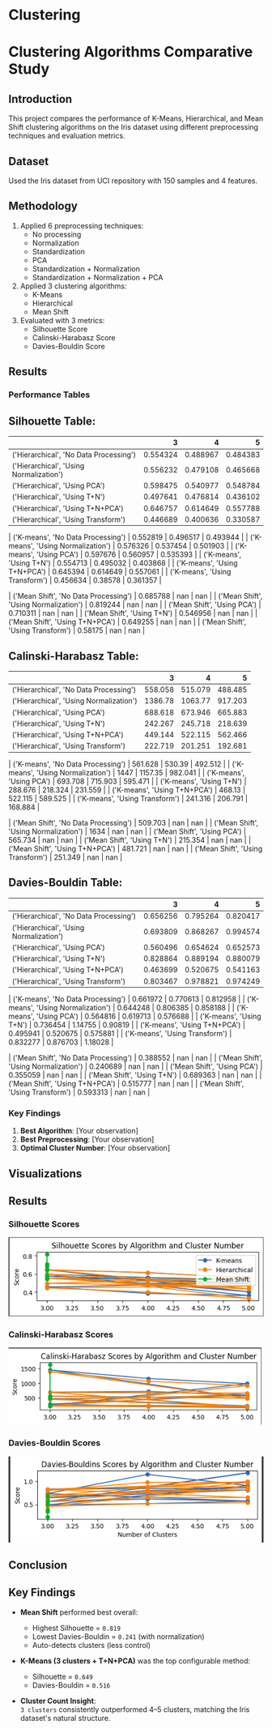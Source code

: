 # Clustering

# Clustering Algorithms Comparative Study

## Introduction
This project compares the performance of K-Means, Hierarchical, and Mean Shift clustering algorithms on the Iris dataset using different preprocessing techniques and evaluation metrics.

## Dataset
Used the Iris dataset from UCI repository with 150 samples and 4 features.

## Methodology
1. Applied 6 preprocessing techniques:
   - No processing
   - Normalization
   - Standardization
   - PCA
   - Standardization + Normalization
   - Standardization + Normalization + PCA
2. Applied 3 clustering algorithms:
   - K-Means
   - Hierarchical
   - Mean Shift
3. Evaluated with 3 metrics:
   - Silhouette Score
   - Calinski-Harabasz Score
   - Davies-Bouldin Score

## Results

### Performance Tables
## Silhouette Table:
|                                         |        3 |          4 |          5 |
|:----------------------------------------|---------:|-----------:|-----------:|
| ('Hierarchical', 'No Data Processing')  | 0.554324 |   0.488967 |   0.484383 |
| ('Hierarchical', 'Using Normalization') | 0.556232 |   0.479108 |   0.465668 |
| ('Hierarchical', 'Using PCA')           | 0.598475 |   0.540977 |   0.548784 |
| ('Hierarchical', 'Using T+N')           | 0.497641 |   0.476814 |   0.436102 |
| ('Hierarchical', 'Using T+N+PCA')       | 0.646757 |   0.614649 |   0.557788 |
| ('Hierarchical', 'Using Transform')     | 0.446689 |   0.400636 |   0.330587 |

| ('K-means', 'No Data Processing')       | 0.552819 |   0.496517 |   0.493944 |
| ('K-means', 'Using Normalization')      | 0.576326 |   0.537454 |   0.501903 |
| ('K-means', 'Using PCA')                | 0.597676 |   0.560957 |   0.535393 |
| ('K-means', 'Using T+N')                | 0.554713 |   0.495032 |   0.403868 |
| ('K-means', 'Using T+N+PCA')            | 0.645394 |   0.614649 |   0.557061 |
| ('K-means', 'Using Transform')          | 0.456634 |   0.38578  |   0.361357 |

| ('Mean Shift', 'No Data Processing')    | 0.685788 | nan        | nan        |
| ('Mean Shift', 'Using Normalization')   | 0.819244 | nan        | nan        |
| ('Mean Shift', 'Using PCA')             | 0.710311 | nan        | nan        |
| ('Mean Shift', 'Using T+N')             | 0.546956 | nan        | nan        |
| ('Mean Shift', 'Using T+N+PCA')         | 0.649255 | nan        | nan        |
| ('Mean Shift', 'Using Transform')       | 0.58175  | nan        | nan        |

## Calinski-Harabasz Table:
|                                         |        3 |        4 |       5 |
|:----------------------------------------|---------:|---------:|--------:|
| ('Hierarchical', 'No Data Processing')  |  558.058 |  515.079 | 488.485 |
| ('Hierarchical', 'Using Normalization') | 1386.78  | 1063.77  | 917.203 |
| ('Hierarchical', 'Using PCA')           |  688.618 |  673.946 | 665.883 |
| ('Hierarchical', 'Using T+N')           |  242.267 |  245.718 | 218.639 |
| ('Hierarchical', 'Using T+N+PCA')       |  449.144 |  522.115 | 562.466 |
| ('Hierarchical', 'Using Transform')     |  222.719 |  201.251 | 192.681 |

| ('K-means', 'No Data Processing')       |  561.628 |  530.39  | 492.512 |
| ('K-means', 'Using Normalization')      | 1447     | 1157.35  | 982.041 |
| ('K-means', 'Using PCA')                |  693.708 |  715.903 | 595.471 |
| ('K-means', 'Using T+N')                |  288.676 |  218.324 | 231.559 |
| ('K-means', 'Using T+N+PCA')            |  468.13  |  522.115 | 589.525 |
| ('K-means', 'Using Transform')          |  241.316 |  206.791 | 168.884 |

| ('Mean Shift', 'No Data Processing')    |  509.703 |  nan     | nan     |
| ('Mean Shift', 'Using Normalization')   | 1634     |  nan     | nan     |
| ('Mean Shift', 'Using PCA')             |  565.734 |  nan     | nan     |
| ('Mean Shift', 'Using T+N')             |  215.354 |  nan     | nan     |
| ('Mean Shift', 'Using T+N+PCA')         |  481.721 |  nan     | nan     |
| ('Mean Shift', 'Using Transform')       |  251.349 |  nan     | nan     |

## Davies-Bouldin Table:
|                                         |        3 |          4 |          5 |
|:----------------------------------------|---------:|-----------:|-----------:|
| ('Hierarchical', 'No Data Processing')  | 0.656256 |   0.795264 |   0.820417 |
| ('Hierarchical', 'Using Normalization') | 0.693809 |   0.868267 |   0.994574 |
| ('Hierarchical', 'Using PCA')           | 0.560496 |   0.654624 |   0.652573 |
| ('Hierarchical', 'Using T+N')           | 0.828864 |   0.889194 |   0.880079 |
| ('Hierarchical', 'Using T+N+PCA')       | 0.463699 |   0.520675 |   0.541163 |
| ('Hierarchical', 'Using Transform')     | 0.803467 |   0.978821 |   0.974249 |

| ('K-means', 'No Data Processing')       | 0.661972 |   0.770613 |   0.812958 |
| ('K-means', 'Using Normalization')      | 0.644248 |   0.806385 |   0.858188 |
| ('K-means', 'Using PCA')                | 0.564816 |   0.619713 |   0.576688 |
| ('K-means', 'Using T+N')                | 0.736454 |   1.14755  |   0.90819  |
| ('K-means', 'Using T+N+PCA')            | 0.495941 |   0.520675 |   0.575881 |
| ('K-means', 'Using Transform')          | 0.832277 |   0.876703 |   1.18028  |

| ('Mean Shift', 'No Data Processing')    | 0.388552 | nan        | nan        |
| ('Mean Shift', 'Using Normalization')   | 0.240689 | nan        | nan        |
| ('Mean Shift', 'Using PCA')             | 0.355059 | nan        | nan        |
| ('Mean Shift', 'Using T+N')             | 0.689363 | nan        | nan        |
| ('Mean Shift', 'Using T+N+PCA')         | 0.515777 | nan        | nan        |
| ('Mean Shift', 'Using Transform')       | 0.593313 | nan        | nan        |

### Key Findings
1. **Best Algorithm**: [Your observation]
2. **Best Preprocessing**: [Your observation]
3. **Optimal Cluster Number**: [Your observation]

## Visualizations
## Results

### Silhouette Scores
![Silhouette Score Comparison](silhouette.png)

### Calinski-Harabasz Scores
<img src="calinski.png" width="500">

### Davies-Bouldin Scores
![Davies-Bouldin Results](davies.png "Lower values are better")


## Conclusion
## Key Findings

- **Mean Shift** performed best overall:
  - Highest Silhouette = `0.819`  
  - Lowest Davies-Bouldin = `0.241` (with normalization)  
  - Auto-detects clusters (less control)

- **K-Means (3 clusters + T+N+PCA)** was the top configurable method:
  - Silhouette = `0.649`  
  - Davies-Bouldin = `0.516`  

- **Cluster Count Insight**:  
  `3 clusters` consistently outperformed 4–5 clusters, matching the Iris dataset's natural structure.
